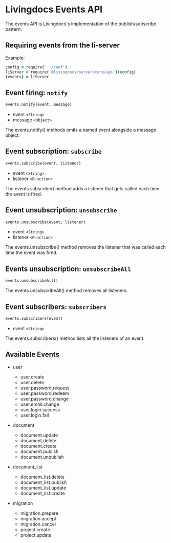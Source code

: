 # Livingdocs Events API

The events API is Livingdocs's implementation of the publish/subscribe pattern.

## Requiring events from the li-server
Example:
```coffeescript
config = require('../conf')
liServer = require('@livingdocs/server/core/api')(config)
{events} = liServer
```

## Event firing: `notify`
```coffeescript
events.notify(event, message)
```
- event `<String>`
- message `<Object>`

The events.notify() methods emits a named event alongside a message object.

## Event subscription: `subscribe`
```coffeescript
events.subscribe(event, listener)
```

- event `<String>`
- listener `<Function>`

The events.subscribe() method adds a listener that gets called each time the event is fired.

## Event unsubscription: `unsubscribe`
```coffeescript
events.unsubscribe(event, listener)
```

- event `<String>`
- listener `<Function>`

The events.unsubscribe() method removes the listener that was called each time the event was fired.

## Events unsubscription: `unsubscribeAll`
```coffeescript
events.unsubscribeAll()
```

The events.unsubscribeAll() method removes all listeners.

## Event subscribers: `subscribers`
```coffeescript
events.subscribers(event)
```

- event `<String>`

The events.subscribers() method lists all the listeners of an event.

## Available Events

- user
  - user.create
  - user.delete
  - user.password.request
  - user.password.redeem
  - user.password.change
  - user.email.change
  - user.login.success
  - user.login.fail

- document
  - document.update
  - document.delete
  - document.create
  - document.publish
  - document.unpublish

- document_list
  - document_list.delete
  - document_list.publish
  - document_list.update
  - document_list.create

- migration
  - migration.prepare
  - migration.accept
  - migration.cancel
  - project.create
  - project.update

